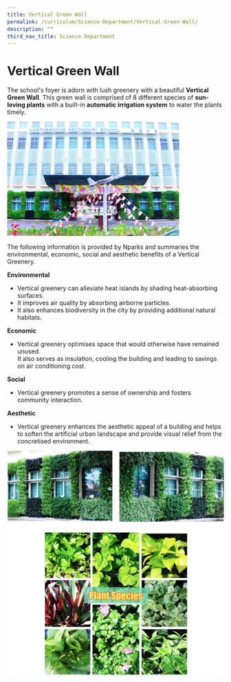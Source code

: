 ```yaml
---
title: Vertical Green Wall
permalink: /curriculum/Science-Department/Vertical-Green-Wall/
description: ""
third_nav_title: Science Department
---
```


Vertical Green Wall
===================

The school's foyer is adorn with lush greenery with a beautiful **Vertical Green Wall**. This green wall is comprised of 8 different species of **sun-loving plants** with a built-in **automatic irrigation system** to water the plants timely.

![](/images/verticalgreenwall.png)

The following information is provided by Nparks and summaries the environmental, economic, social and aesthetic benefits of a Vertical Greenery.

**Environmental**

*   Vertical greenery can alleviate heat islands by shading heat-absorbing surfaces.
*   It improves air quality by absorbing airborne particles.
*   It also enhances biodiversity in the city by providing additional natural habitats.

  

**Economic**

*   Vertical greenery optimises space that would otherwise have remained unused.  
    It also serves as insulation, cooling the building and leading to savings on air conditioning cost.

  

**Social**

*   Vertical greenery promotes a sense of ownership and fosters community interaction.

  

**Aesthetic**

*   Vertical greenery enhances the aesthetic appeal of a building and helps to soften the artificial urban landscape and provide visual relief from the concretised environment.

![](/images/verticalgreenwall2.png)